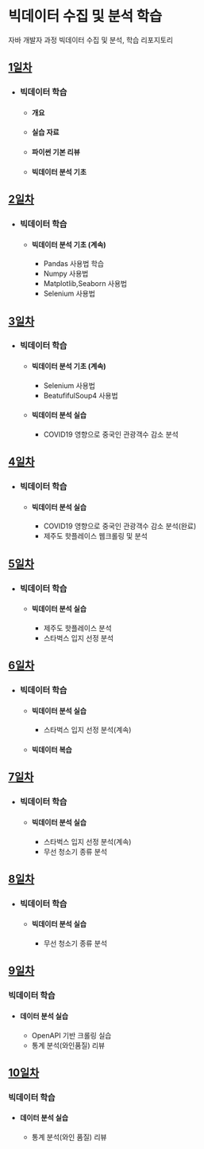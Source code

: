 # 빅데이터 수집 및 분석 학습
자바 개발자 과정 빅데이터 수집 및 분석, 학습 리포지토리

## [1일차](https://github.com/KangJeongTaek/bigdata-analysis-2024/blob/main/Day01.md)
- ### 빅데이터 학습
    - #### 개요
    - #### 실습 자료
    - #### 파이썬 기본 리뷰
    - #### 빅데이터 분석 기초

## [2일차](https://github.com/KangJeongTaek/bigdata-analysis-2024/blob/main/Day02.md)
- ### 빅데이터 학습
    - #### 빅데이터 분석 기초 (계속)
        - Pandas 사용법 학습
        - Numpy 사용법
        - Matplotlib,Seaborn 사용법
        - Selenium 사용법

## [3일차](https://github.com/KangJeongTaek/bigdata-analysis-2024/blob/main/Day03.md)
- ### 빅데이터 학습
    - #### 빅데이터 분석 기초 (계속)
         - Selenium 사용법
         - BeatufifulSoup4 사용법
    - #### 빅데이터 분석 실습
        - COVID19 영향으로 중국인 관광객수 감소 분석

    
## [4일차](https://github.com/KangJeongTaek/bigdata-analysis-2024/blob/main/Day04.md)
- ### 빅데이터 학습
    - #### 빅데이터 분석 실습
        - COVID19 영향으로 중국인 관광객수 감소 분석(완료)
        - 제주도 핫플레이스 웹크롤링 및 분석

## [5일차](https://github.com/KangJeongTaek/bigdata-analysis-2024/blob/main/Day05.md)
- ### 빅데이터 학습
    - #### 빅데이터 분석 실습
        - 제주도 핫플레이스 분석
        - 스타벅스 입지 선정 분석


## [6일차](https://github.com/KangJeongTaek/bigdata-analysis-2024/blob/main/Day06.md)
- ### 빅데이터 학습
    - #### 빅데이터 분석 실습
        - 스타벅스 입지 선정 분석(계속)

    - #### 빅데이터 복습

## [7일차](https://github.com/KangJeongTaek/bigdata-analysis-2024/blob/main/Day07.md)
- ### 빅데이터 학습
    - #### 빅데이터 분석 실습
        - 스타벅스 입지 선정 분석(계속)
        - 무선 청소기 종류 분석

## [8일차](https://github.com/KangJeongTaek/bigdata-analysis-2024/blob/main/Day07.md)
- ### 빅데이터 학습
    - #### 빅데이터 분석 실습
        - 무선 청소기 종류 분석

## [9일차](https://github.com/KangJeongTaek/bigdata-analysis-2024/blob/main/Day09.md)
### 빅데이터 학습

- #### 데이터 분석 실습
    - OpenAPI 기반 크롤링 실습
    - 통계 분석(와인품질) 리뷰

## [10일차](https://github.com/KangJeongTaek/bigdata-analysis-2024/blob/main/Day10.md)
### 빅데이터 학습

- #### 데이터 분석 실습
    - 통계 분석(와인 품질) 리뷰
